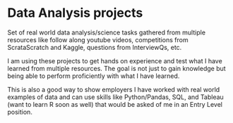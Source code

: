 # Data Analysis projects

Set of real world data analysis/science tasks gathered from multiple resources like follow along youtube videos, competitions from ScrataScratch and Kaggle, questions from InterviewQs, etc.

I am using these projects to get hands on experience and test what I have learned from multiple resources. The goal is not just to gain knowledge but being able to perform proficiently with what I have learned.

This is also a good way to show employers I have worked with real world examples of data and can use skills like Python/Pandas, SQL, and Tableau (want to learn R soon as well) that would be asked of me in an Entry Level position.
